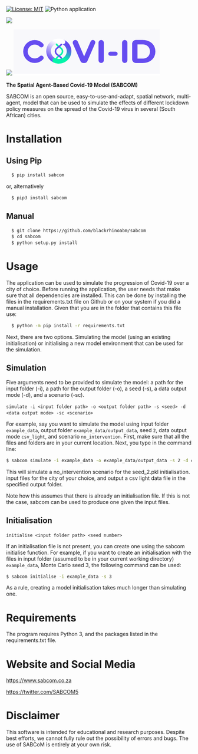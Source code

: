 [![License: MIT](https://img.shields.io/badge/License-MIT-yellow.svg)](https://opensource.org/licenses/MIT)
![Python application](https://github.com/blackrhinoabm/sabcom/workflows/Python%20application/badge.svg)

<img src="https://pbs.twimg.com/profile_images/1270246832015314953/CW4YcWdd_400x400.jpg" width="125">

![](https://cogeorg.github.io/images/black_rhino_logo.jpg)
![](https://github.com/joerischasfoort/joerischasfoort.github.io/blob/master/images/covi-id.png)


 __The Spatial Agent-Based Covid-19 Model (SABCOM)__

SABCOM is an open source, easy-to-use-and-adapt, spatial network, multi-agent, model that can be used to simulate the effects of different lockdown policy measures on the spread of the Covid-19 virus in several (South African) cities. 

# Installation

## Using Pip

```bash
  $ pip install sabcom
```

or, alternatively 

```bash
  $ pip3 install sabcom
```

## Manual

```bash
  $ git clone https://github.com/blackrhinoabm/sabcom
  $ cd sabcom
  $ python setup.py install
```

# Usage

The application can be used to simulate the progression of Covid-19 over a city of choice. Before running
the application, the user needs that make sure that all dependencies are installed. This can be done by 
installing the files in the requirements.txt file on Github or on your system if you did a manual installation.
Given that you are in the folder that contains this file use:

```bash
  $ python -m pip install -r requirements.txt
```

Next, there are two options. Simulating the model (using an existing initialisation) or initialising a new model environment that can be 
used for the simulation.

## Simulation
Five arguments need to be provided to simulate the model: a path for the input folder (-i), a path for the output
folder (-o), a seed (-s), a data output mode (-d), and a scenario (-sc).

`simulate -i <input folder path> -o <output folder path> -s <seed> -d <data output mode> -sc <scenario>`

For example, say you want to simulate the model using input folder `example_data`, 
output folder `example_data/output_data`, seed `2`, data output mode `csv_light`, and scenario `no_intervention`. 
First, make sure that all the files and folders are in your current location. Next, you type in the command line:  

```bash
$ sabcom simulate -i example_data -o example_data/output_data -s 2 -d csv_light -sc no_intervention
```

This will simulate a no_intervention scenario for the seed_2.pkl initialisation. input files for the city of your choice, 
and output a csv light data file in the specified output folder.

Note how this assumes that there is already an initialisation file. If this is not the case, 
sabcom can be used to produce one given the input files. 

## Initialisation
`initialise <input folder path> <seed number>`

If an initialisation file is not present, you can create one using the sabcom initialise function. 
For example, if you want to create an initialisation with the files in input folder (assumed to be in your current working directory) `example_data`, 
Monte Carlo seed 3, the following command can be used:

```bash
$ sabcom initialise -i example_data -s 3
```

As a rule, creating a model initialisation takes much longer than simulating one.

# Requirements
The program requires Python 3, and the packages listed in the requirements.txt file.

# Website and Social Media
https://www.sabcom.co.za

https://twitter.com/SABCOM5

# Disclaimer

This software is intended for educational and research purposes. Despite best efforts,
we cannot fully rule out the possibility of errors and bugs. The use of SABCoM
is entirely at your own risk.
